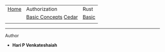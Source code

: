 
|   |   |   |
|---|---|---|
|[Home](./README.md) | Authorization | Rust |  
|   |  [Basic Concepts](./books/authz.md) [Cedar](./books/cedar.md)   | [Basic](./books/rust/basic.md)  |   
|   |   |   |

  
  
 
  
----
Author
* **Hari P Venkateshaiah** 
